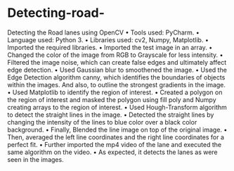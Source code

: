 # Detecting-road-
Detecting the Road lanes using OpenCV
•	Tools used: PyCharm.
•	Language used: Python 3.
•	Libraries used: cv2, Numpy, Matplotlib.
•	Imported the required libraries.
•	Imported the test image in an array.
•	Changed the color of the image from RGB to Grayscale for less intensity.
•	Filtered the image noise, which can create false edges and ultimately affect edge detection.
•	Used Gaussian blur to smoothened the image.
•	Used the Edge Detection algorithm canny, which identifies the boundaries of objects within the images. And also, to outline the strongest gradients in the image. 
•	Used Matplotlib to identify the region of interest.
•	Created a polygon on the region of interest and masked the polygon using fill poly and Numpy creating arrays to the region of interest.
•	Used Hough-Transform algorithm to detect the straight lines in the image.
•	Detected the straight lines by changing the intensity of the lines to blue color over a black color background.
•	Finally, Blended the line image on top of the original image.
•	Then, averaged the left line coordinates and the right line coordinates for a perfect fit.
•	Further imported the mp4 video of the lane and executed the same algorithm on the video.
•	As expected, it detects the lanes as were seen in the images.
